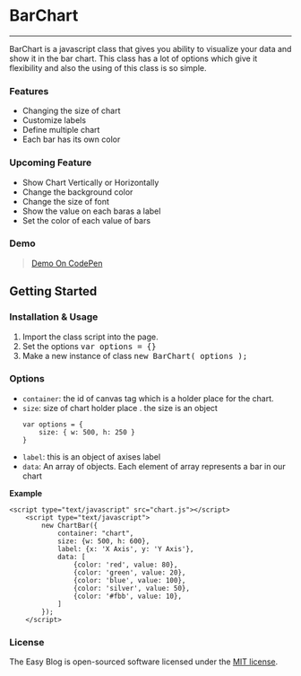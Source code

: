 # BarChart
___
BarChart is a javascript class that gives you ability to visualize your data and show it in the bar chart. This class has a lot of options which give it flexibility and also the using of this class is so simple.

### Features
* Changing the size of chart
* Customize labels
* Define multiple chart
* Each bar has its own color

### Upcoming Feature
* Show Chart Vertically or Horizontally
* Change the background color
* Change the size of font
* Show the value on each baras a label
* Set the color of each value of bars

### Demo
>[Demo On CodePen](https://codepen.io/shahrokhnabavi/pen/KZKPMV)

## Getting Started

### Installation & Usage
1. Import the class script into the page.
2. Set the options <kbd>var options = {}</kbd>
3. Make a new instance of class <kbd>new BarChart( options );</kbd>

### Options
* `container`: the id of canvas tag which is a holder place for the chart.
* `size`: size of chart holder place . the size is an object
	```
	var options = {
		size: { w: 500, h: 250 }
	}
	```
* `label`: this is an object of axises label
* `data`: An array of objects. Each element of array represents a bar in our chart

**Example**
```
<script type="text/javascript" src="chart.js"></script>
    <script type="text/javascript">
        new ChartBar({
            container: "chart",
            size: {w: 500, h: 600},
            label: {x: 'X Axis', y: 'Y Axis'},
            data: [
                {color: 'red', value: 80},
                {color: 'green', value: 20},
                {color: 'blue', value: 100},
                {color: 'silver', value: 50},
                {color: '#fbb', value: 10},
            ]
        });
    </script>
```

### License

The Easy Blog is open-sourced software licensed under the [MIT license](http://opensource.org/licenses/MIT).
